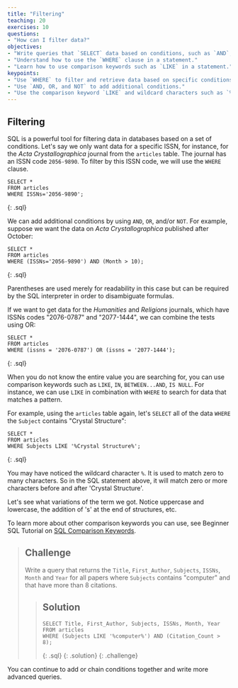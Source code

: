 ```yaml
---
title: "Filtering"
teaching: 20
exercises: 10
questions:
- "How can I filter data?"
objectives:
- "Write queries that `SELECT` data based on conditions, such as `AND`, `OR`, and `NOT`."
- "Understand how to use the `WHERE` clause in a statement."
- "Learn how to use comparison keywords such as `LIKE` in a statement."
keypoints:
- "Use `WHERE` to filter and retrieve data based on specific conditions."
- "Use `AND, OR, and NOT` to add additional conditions."
- "Use the comparison keyword `LIKE` and wildcard characters such as `%` to match patterns."
---
```



## Filtering

SQL is a powerful tool for filtering data in databases based on a set of conditions. Let's say we only want data for a specific ISSN, for instance, for the _Acta Crystallographica_ journal from the `articles` table. The journal has an ISSN code `2056-9890`.  To filter by this ISSN code, we will use the `WHERE` clause.

~~~
SELECT *
FROM articles
WHERE ISSNs='2056-9890';
~~~
{: .sql}


We can add additional conditions by using `AND`, `OR`, and/or `NOT`. For example, suppose we want the data on _Acta Crystallographica_ published after October:

~~~
SELECT *
FROM articles
WHERE (ISSNs='2056-9890') AND (Month > 10);
~~~
{: .sql}

Parentheses are used merely for readability in this case but can be required by the SQL interpreter in order to disambiguate formulas.

If we want to get data for the *Humanities* and *Religions* journals, which have
ISSNs codes "2076-0787" and "2077-1444", we can combine the tests using OR:

~~~
SELECT *
FROM articles
WHERE (issns = '2076-0787') OR (issns = '2077-1444');
~~~
{: .sql}

When you do not know the entire value you are searching for, you can use comparison keywords such as `LIKE`, `IN`, `BETWEEN...AND`, `IS NULL`. For instance, we can use `LIKE` in combination with `WHERE` to search for data that matches a pattern.

For example, using the `articles` table again, let's `SELECT` all of the data `WHERE` the `Subject` contains "Crystal Structure":

~~~
SELECT *
FROM articles
WHERE Subjects LIKE '%Crystal Structure%';
~~~
{: .sql}

You may have noticed the wildcard character `%`. It is used to match zero to many characters. So in the SQL statement above, it will match zero or more characters before and after 'Crystal Structure'. 

Let's see what variations of the term we got. Notice uppercase and lowercase, the addition of 's' at the end of structures, etc.

To learn more about other comparison keywords you can use, see Beginner SQL Tutorial on [SQL Comparison Keywords](https://beginner-sql-tutorial.com/sql-like-in-operators.htm).


> ## Challenge
> Write a query that returns the `Title`, `First_Author`, `Subjects`, `ISSNs`, `Month` and `Year`
> for all papers where `Subjects` contains "computer" and that have more than 8 citations.
>
> > ## Solution
> > ~~~
> > SELECT Title, First_Author, Subjects, ISSNs, Month, Year
> > FROM articles
> > WHERE (Subjects LIKE '%computer%') AND (Citation_Count > 8);
> > ~~~
> > {: .sql}
> {: .solution}
{: .challenge}

You can continue to add or chain conditions together and write more advanced queries.
